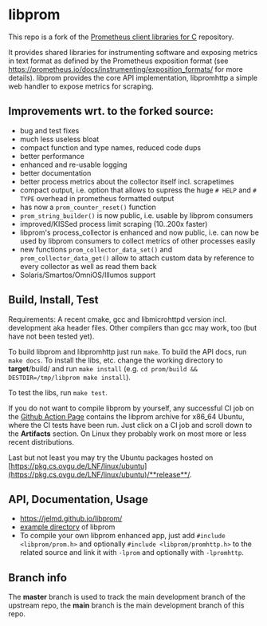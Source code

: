 libprom
=======
This repo is a fork of the [Prometheus client libraries for C](https://github.com/digitalocean/prometheus-client-c) repository.

It provides shared libraries for instrumenting software and exposing metrics in text format as defined by the Prometheus exposition format (see https://prometheus.io/docs/instrumenting/exposition_formats/ for more details). libprom provides the core API implementation, libpromhttp a simple web handler to expose metrics for scraping.

Improvements wrt. to the forked source:
---------------------------------------
- bug and test fixes
- much less useless bloat
- compact function and type names, reduced code dups
- better performance
- enhanced and re-usable logging
- better documentation
- better process metrics about the collector itself incl. scrapetimes
- compact output, i.e. option that allows to supress the huge
  `# HELP` and `# TYPE` overhead in prometheus formatted output
- has now a `prom_counter_reset()` function
- `prom_string_builder()` is now public, i.e. usable by libprom consumers
- improved/KISSed process limit scraping (10..200x faster)
- libprom's process_collector is enhanced and now public, i.e. can now be used
  by libprom consumers to collect metrics of other processes easily
- new functions `prom_collector_data_set()` and `prom_collector_data_get()`
  allow to attach custom data by reference to every collector as well as read
  them back
- Solaris/Smartos/OmniOS/Illumos support

Build, Install, Test
--------------------
Requirements: A recent cmake, gcc and libmicrohttpd version incl. development
aka header files. Other compilers than gcc may work, too (but have not been
tested yet).

To build libprom and libpromhttp just run `make`. To build the API docs, 
run `make docs`. To install the libs, etc. change the working directory
to __target__/build/ and run `make install` (e.g.
`cd prom/build && DESTDIR=/tmp/libprom make install`).

To test the libs, run `make test`. 

If you do not want to compile libprom by yourself, any successful CI job on the [Github Action Page](https://github.com/jelmd/libprom/actions) contains the libprom archive for x86_64 Ubuntu, where the CI tests have been run. Just click on a CI job and scroll down to the **Artifacts** section. On Linux they probably work on most more or less recent distributions.

Last but not least you may try the Ubuntu packages hosted on [https://pkg.cs.ovgu.de/LNF/linux/ubuntu](https://pkg.cs.ovgu.de/LNF/linux/ubuntu)/**release**/.

API, Documentation, Usage
-------------------------
- https://jelmd.github.io/libprom/
- [example directory](https://github.com/jelmd/libprom/tree/main/example) of libprom
- To compile your own libprom enhanced app, just add `#include <libprom/prom.h>`
  and optionally `#include <libprom/promhttp.h>` to the related source and link
  it with `-lprom` and optionally with `-lpromhttp`.

Branch info
-----------
The **master** branch is used to track the main development branch of the upstream repo, the **main** branch is the main development branch of this repo.
